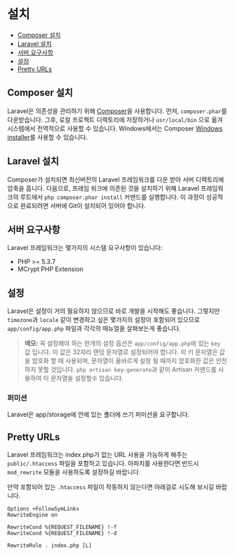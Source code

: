 # 설치

- [Composer 설치](#install-composer)
- [Laravel 설치](#install-laravel)
- [서버 요구사항](#server-requirements)
- [설정](#configuration)
- [Pretty URLs](#pretty-urls)

<a name="install-composer"></a>
## Composer 설치

Laravel은 의존성을 관리하기 위해 [Composer](http://getcomposer.org)을 사용합니다. 먼저, `composer.phar`를 다운받습니다. 그후, 로컬 프로젝트 디렉토리에 저장하거나 `usr/local/bin` 으로 옮겨 시스템에서 전역적으로 사용할 수 있습니다. Windows에서는 Composer [Windows installer](https://getcomposer.org/Composer-Setup.exe)를 사용할 수 있습니다.

<a name="install-laravel"></a>
## Laravel 설치

Composer가 설치되면 최신버전의 Laravel 프레임워크를 다운 받아 서버 디렉토리에 압축을 풉니다. 다음으로, 프레임 워크에 의존된 것을 설치하기 위해 Laravel 프레임워크의 루트에서 `php composer.phar install` 커맨드를 실행합니다. 이 과정이 성공적으로 완료되려면 서버에 Git이 설치되어 있어야 합니다.

<a name="server-requirements"></a>
## 서버 요구사항

Laravel 프레임워크는 몇가지의 시스템 요구사항이 있습니다:

- PHP >= 5.3.7
- MCrypt PHP Extension

<a name="configuration"></a>
## 설정

Laravel은 설정이 거의 필요하지 않으므로 바로 개발을 시작해도 좋습니다. 그렇지만 `timezone`과 `locale` 같이 변경하고 싶은 몇가지의 설정이 포함되어 있으므로 `app/config/app.php` 파일과 각각의 매뉴얼을 살펴보는게 좋습니다.  

> **메모:** 꼭 설정해야 하는 한개의 설정 옵션은 `app/config/app.php`에 있는 `key` 값 입니다. 이 값은 32자리 랜덤 문자열로 설정되어야 합니다. 이 키 문자열은 값을 암호화 할 때 사용되며, 문자열이 올바르게 설정 될 때까지 암호화한 값은 안전하지 못할 것입니다. `php artisan key:generate`과 같이 Artisan 커맨드를 사용하여 이 문자열을 설정할수 있습니다.

<a name="permissions"></a>
### 퍼미션
Laravel은 app/storage에 안에 있는 폴더에 쓰기 퍼미션을 요구합니다.

<a name="pretty-urls"></a>
## Pretty URLs

Laravel 프레임워크는 index.php가 없는 URL 사용을 가능하게 해주는 `public/.htaccess` 파일을 포함하고 있습니다. 아파치를 사용한다면 반드시 `mod_rewrite` 모듈을 사용하도록 설정하길 바랍니다.

만약 포함되어 있는 `.htaccess` 파일이 작동하지 않는다면 아래걸로 시도해 보시길 바랍니다.

	Options +FollowSymLinks
	RewriteEngine on

	RewriteCond %{REQUEST_FILENAME} !-f
	RewriteCond %{REQUEST_FILENAME} !-d

	RewriteRule . index.php [L]
  

